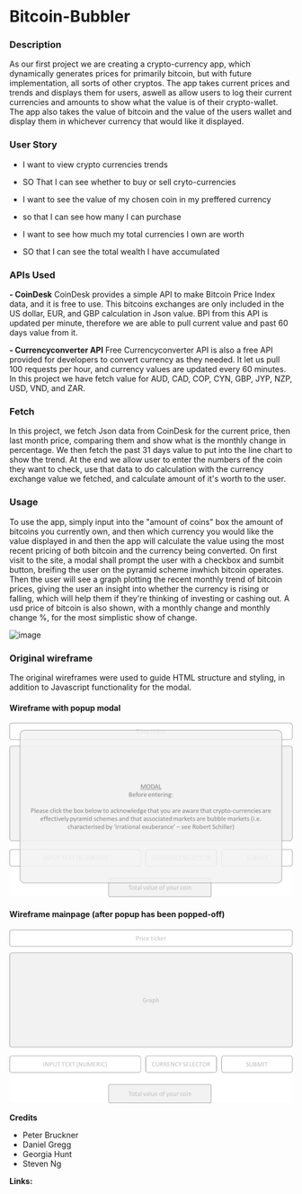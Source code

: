 <h1> Bitcoin-Bubbler </h1>

<h3>Description</h3>
As our first project we are creating a crypto-currency app, which dynamically generates prices for primarily bitcoin, but with future implementation, all sorts of other cryptos. The app takes current prices and trends and displays them for users, aswell as allow users to log their current currencies and amounts to show what the value is of their crypto-wallet. The app also takes the value of bitcoin and the value of the users wallet and display them in whichever currency that would like it displayed.

<h3> User Story</h3>

- I want to view crypto currencies trends 
- SO That I can see whether to buy or sell cryto-currencies

- I want to see the value of my chosen coin in my preffered currency
- so that I can see how many I can purchase

- I want to see how much my total currencies I own are worth
- SO that I can see the total wealth I have accumulated 

<h3>APIs Used</h3>

 <b>- CoinDesk</b>
 CoinDesk provides a simple API to make Bitcoin Price Index data, and it is free to use. This bitcoins exchanges are only included in the US dollar, EUR, and GBP calculation in Json value. BPI from this API is updated per minute, therefore we are able to pull current value and past 60 days value from it.
 
 <b>- Currencyconverter API</b>
 Free Currencyconverter API is also a free API provided for developers to convert currency as they needed. It let us pull 100 requests per hour, and currency values are updated every 60 minutes. In this project we have fetch value for AUD, CAD, COP, CYN, GBP, JYP, NZP, USD, VND, and ZAR.


<h3>Fetch</h3>

In this project, we fetch Json data from CoinDesk for the current price, then last month price, comparing them and show what is the monthly change in percentage. We then fetch the past 31 days value to put into the line chart to show the trend. At the end we allow user to enter the numbers of the coin they want to check, use that data to do calculation with the currency exchange value we fetched, and calculate amount of it's worth to the user.


<h3>Usage</h3>

To use the app, simply input into the "amount of coins" box the amount of bitcoins you currently own, and then which currency you would like the value displayed in and then the app will calculate the value using the most recent pricing of both bitcoin and the currency being converted. On first visit to the site, a modal shall prompt the user with a checkbox and sumbit button, breifing the user on the pyramid scheme inwhich bitcoin operates. Then the user will see a graph plotting the recent monthly trend of bitcoin prices, giving the user an insight into whether the currency is rising or falling, which will help them if they're thinking of investing or cashing out. A usd price of bitcoin is also shown, with a monthly change and monthly change %, for the most simplistic show of change.

![image](https://user-images.githubusercontent.com/78789156/115223651-32b0d180-a14b-11eb-81e4-82f4eca68296.png)


<h3>Original wireframe</h3>

The original wireframes were used to guide HTML structure and styling, in addition to Javascript functionality for the modal. 

<h4> Wireframe with popup modal </h4>

![wireframe with popup modal](/assets/mockup-with-modal.png?raw=true "Wireframe mockup with popup modal")

<h4> Wireframe mainpage (after popup has been popped-off) </h4>

![wireframe without popup modal](/assets/mockup-without-modal.png?raw=true "Wireframe mockup without popup modal")

<b>Credits</b>
- Peter Bruckner
- Daniel Gregg 
- Georgia Hunt
- Steven Ng

<b>Links:</b>


